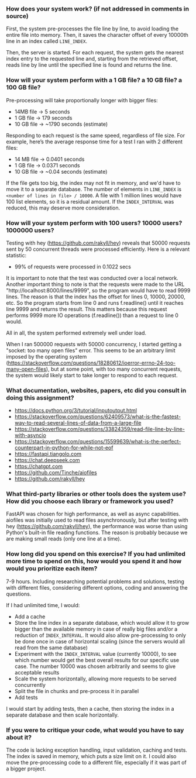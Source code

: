 ### How does your system work? (if not addressed in comments in source)

First, the system pre-processes the file line by line, to avoid loading the entire file into memory. Then, it saves the character offset of every 10000th line in an index called `LINE_INDEX`.

Then, the server is started. For each request, the system gets the nearest index entry to the  requested line and, starting from the retrieved offset, reads line by line until the specified line is found and returns the line.




### How will your system perform with a 1 GB file? a 10 GB file? a 100 GB file?

Pre-processing will take proportionally longer with bigger files:
- 14MB file -> 5 seconds
- 1 GB file -> 179 seconds
- 10 GB file -> ~1790 seconds (estimate)

Responding to each request is the same speed, regardless of file size.
For example, here’s the average response time for a test I ran with 2 different files:
- 14 MB file -> 0.0401 seconds
- 1 GB file -> 0.0371 seconds
- 10 GB file -> ~0.04 seconds (estimate)

If the file gets too big, the index may not fit in memory, and we'd have to move it to a separate database. The number of elements in `LINE_INDEX` is `<number of lines in file> / 10000`. A file with 1 million lines would have 100 list elements, so it is a residual amount. If the `INDEX_INTERVAL` was reduced, this may deserve more consideration.




### How will your system perform with 100 users? 10000 users? 1000000 users?

Testing with hey (https://github.com/rakyll/hey) reveals that 50000 requests sent by 50 concurrent threads were processed efficiently. Here is a relevant statistic:
- 99% of requests were processed in 0.1022 secs

It is important to note that the test was conducted over a local network.
Another important thing to note is that the requests were made to the URL "http://localhost:8000/lines/9999", so the program would have to read 9999 lines. The reason is that the index has the offset for lines 0, 10000, 20000, etc. So the program starts from line 0 and runs f.readline() until it reaches line 9999 and returns the result. This matters because this request performs 9999 more IO operations (f.readline()) than a request to line 0 would.

All in all, the system performed extremely well under load.

When I ran 500000 requests with 50000 concurrency, I started getting a "socket: too many open files" error. This seems to be an arbitrary limit imposed by the operating system (https://stackoverflow.com/questions/18280612/ioerror-errno-24-too-many-open-files), but at some point, with too many concurrent requests, the system would likely start to take longer to respond to each request.




### What documentation, websites, papers, etc did you consult in doing this assignment?

- https://docs.python.org/3/tutorial/inputoutput.html
- https://stackoverflow.com/questions/62409573/what-is-the-fastest-way-to-read-several-lines-of-data-from-a-large-file
- https://stackoverflow.com/questions/33824359/read-file-line-by-line-with-asyncio
- https://stackoverflow.com/questions/15599639/what-is-the-perfect-counterpart-in-python-for-while-not-eof
- https://fastapi.tiangolo.com
- https://chat.deepseek.com
- https://chatgpt.com
- https://github.com/Tinche/aiofiles
- https://github.com/rakyll/hey




### What third-party libraries or other tools does the system use? How did you choose each library or framework you used?

FastAPI was chosen for high performance, as well as async capabilities. aiofiles was initially used to read files asynchronously, but after testing with hey (https://github.com/rakyll/hey), the performance was worse than using Python's built-in file reading functions. The reason is probably because we are making small reads (only one line at a time).




### How long did you spend on this exercise? If you had unlimited more time to spend on this, how would you spend it and how would you prioritize each item?

7-9 hours. Including researching potential problems and solutions, testing with different files, considering different options, coding and answering the questions.

If I had unlimited time, I would:
- Add a cache
- Store the line index in a separate database, which would allow it to grow bigger than the available memory in case of really big files and/or a reduction of `INDEX_INTERVAL`. It would also allow pre-processing to only be done once in case of horizontal scaling (since the servers would all read from the same database)
- Experiment with the `INDEX_INTERVAL` value (currently 10000), to see which number would get the best overall results for our specific use case. The number 10000 was chosen arbitrarily and seems to give acceptable results
- Scale the system horizontally, allowing more requests to be served concurrently
- Split the file in chunks and pre-process it in parallel
- Add tests

I would start by adding tests, then a cache, then storing the index in a separate database and then scale horizontally.




### If you were to critique your code, what would you have to say about it?

The code is lacking exception handling, input validation, caching and tests. The index is saved in memory, which puts a size limit on it. I could also move the pre-processing code to a different file, especially if it was part of a bigger project.
